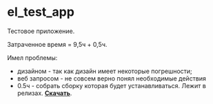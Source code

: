 # el_test_app

Тестовое приложение.

Затраченное время = 9,5ч + 0,5ч.

Имел проблемы:
 - дизайном - так как дизайн имеет некоторые погрешности;
 - веб запросом - не совсем верно понял необходимые действия
 - 0.5ч - собрать сборку которая будет устанавливаться. Лежит в релизах. [**Скачать**](https://github.com/Leeeeerich/el_test_app/releases/download/test/app-release.apk).
